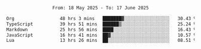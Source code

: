<div align="center">
<p style="text-align: center;">
<!--START_SECTION:waka-->

```txt
From: 18 May 2025 - To: 17 June 2025

Org                 48 hrs 3 mins   ███████▓░░░░░░░░░░░░░░░░░   30.43 %
TypeScript          39 hrs 51 mins  ██████▒░░░░░░░░░░░░░░░░░░   25.24 %
Markdown            25 hrs 56 mins  ████░░░░░░░░░░░░░░░░░░░░░   16.43 %
JavaScript          16 hrs 41 mins  ██▓░░░░░░░░░░░░░░░░░░░░░░   10.57 %
Lua                 13 hrs 26 mins  ██░░░░░░░░░░░░░░░░░░░░░░░   08.51 %
```

<!--END_SECTION:waka-->
</p>
</div>
